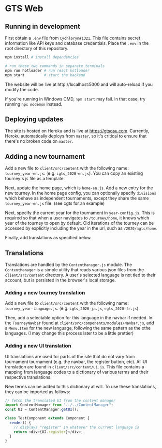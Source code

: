 # GTS Web

## Running in development

First obtain a `.env` file from `Cychloryn#1321`. This file contains secret information like API keys and database credentials.
Place the `.env` in the root directory of this repository.

```bash
npm install # install dependencies

# run these two commands in separate terminals
npm run hotloader # run react hotloader
npm start         # start the backend
```

The website will be live at http://localhost:5000 and will auto-reload if you modify the code.

If you're running in Windows CMD, `npm start` may fail. In that case, try running `npx nodemon` instead.

## Deploying updates

The site is hosted on Heroku and is live at https://gtsosu.com. Currently, Heroku automatically deploys from `master`, so it's critical to ensure that there's no broken code on `master`.

## Adding a new tournament

Add a new file to `client/src/content` with the following name: `tourney_year-en.js`. (e.g. `igts_2020-en.js`). You can copy an existing tourney's js file as a template.

Next, update the home page, which is `home-en.js`. Add a new entry for the new tourney. In the home page config, you can optionally specify `divisions` which behave as independent tournaments, except they share the same `tourney_year-en.js` file. (see cgts for an example)

Next, specify the current year for the tournament in `year-config.js`. This is required so that when a user navigates to `/tourney/home`, it knows which year of the tourney to open by default. Old iterations of the tourney can be accessed by explicitly including the year in the url, such as `/2020/agts/home`.

Finally, add translations as specified below.

## Translations

Translations are handled by the `ContentManager.js` module. The `ContentManager` is a simple utility that reads various json files from the `client/src/content` directory. A user's selected language is not tied to their account, but is persisted in the browser's local storage.

### Adding a new tourney translation

Add a new file to `client/src/content` with the following name: `tourney_year-language.js`. (e.g. `igts_2020-ja.js`, `egts_2020-fr.js`).

Then, add a selectable option for this language in the navbar if needed. In the `TourneyNavbar` found at `client/src/components/modules/Navbar.js`, add a `Menu.Item` for the new language, following the same pattern as the othe languages. (I may change this process later to be a little prettier)

### Adding a new UI translation

UI translations are used for parts of the site that do not vary from tournament tournament (e.g. the navbar, the register button, etc). All UI translation are found in `client/src/content/ui.js`. This file contains a mapping from language codes to a dictionary of various terms and their respective translations.

New terms can be added to this dictionary at will. To use these translations, they can be imported as follows:

```js
// fetch the translated UI from the content manager
import ContentManager from "../../ContentManager";
const UI = ContentManager.getUI();

class TestComponent extends Component {
  render() {
    // displays "register" in whatever the current language is
    return <div>{UI.register}</div>;
  }
}
```

##
